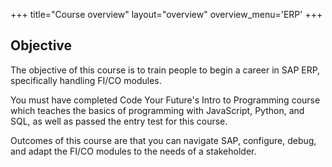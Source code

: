 +++
title="Course overview"
layout="overview"
overview_menu='ERP'
+++

## Objective

The objective of this course is to train people to begin a career in SAP ERP, specifically handling FI/CO modules.

You must have completed Code Your Future's Intro to Programming course which teaches the basics of programming with JavaScript, Python, and SQL, as well as passed the entry test for this course.

Outcomes of this course are that you can navigate SAP, configure, debug, and adapt the FI/CO modules to the needs of a stakeholder.

